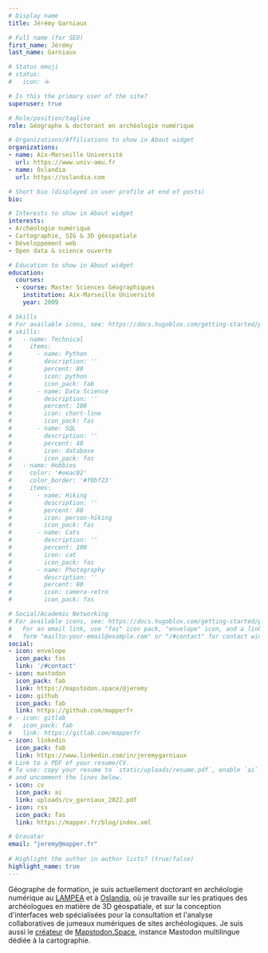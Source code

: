 ```yaml
---
# Display name
title: Jérémy Garniaux

# Full name (for SEO)
first_name: Jérémy
last_name: Garniaux

# Status emoji
# status:
#   icon: ☕️

# Is this the primary user of the site?
superuser: true

# Role/position/tagline
role: Géographe & doctorant en archéologie numérique

# Organizations/Affiliations to show in About widget
organizations:
- name: Aix-Marseille Université
  url: https://www.univ-amu.fr 
- name: Oslandia
  url: https://oslandia.com

# Short bio (displayed in user profile at end of posts)
bio: 

# Interests to show in About widget
interests:
- Archéologie numérique
- Cartographie, SIG & 3D géospatiale
- Développement web
- Open data & science ouverte

# Education to show in About widget
education:
  courses:
  - course: Master Sciences Géographiques
    institution: Aix-Marseille Université
    year: 2009

# Skills
# For available icons, see: https://docs.hugoblox.com/getting-started/page-builder/#icons
# skills:
#   - name: Technical
#     items:
#       - name: Python
#         description: ''
#         percent: 80
#         icon: python
#         icon_pack: fab
#       - name: Data Science
#         description: ''
#         percent: 100
#         icon: chart-line
#         icon_pack: fas
#       - name: SQL
#         description: ''
#         percent: 40
#         icon: database
#         icon_pack: fas
#   - name: Hobbies
#     color: '#eeac02'
#     color_border: '#f0bf23'
#     items:
#       - name: Hiking
#         description: ''
#         percent: 60
#         icon: person-hiking
#         icon_pack: fas
#       - name: Cats
#         description: ''
#         percent: 100
#         icon: cat
#         icon_pack: fas
#       - name: Photography
#         description: ''
#         percent: 80
#         icon: camera-retro
#         icon_pack: fas

# Social/Academic Networking
# For available icons, see: https://docs.hugoblox.com/getting-started/page-builder/#icons
#   For an email link, use "fas" icon pack, "envelope" icon, and a link in the
#   form "mailto:your-email@example.com" or "/#contact" for contact widget.
social:
- icon: envelope
  icon_pack: fas
  link: '/#contact'
- icon: mastodon
  icon_pack: fab
  link: https://mapstodon.space/@jeremy 
- icon: github
  icon_pack: fab
  link: https://github.com/mapperfr
# - icon: gitlab
#   icon_pack: fab
#   link: https://gitlab.com/mapperfr
- icon: linkedin
  icon_pack: fab
  link: https://www.linkedin.com/in/jeremygarniaux
# Link to a PDF of your resume/CV.
# To use: copy your resume to `static/uploads/resume.pdf`, enable `ai` icons in `params.toml`, 
# and uncomment the lines below.
- icon: cv
  icon_pack: ai
  link: uploads/cv_garniaux_2022.pdf
- icon: rss
  icon_pack: fas
  link: https://mapper.fr/blog/index.xml

# Gravatar
email: "jeremy@mapper.fr"
  
# Highlight the author in author lists? (true/false)
highlight_name: true
---
```


Géographe de formation, je suis actuellement doctorant en archéologie numérique au [LAMPEA](https://lampea.cnrs.fr) et à [Oslandia](https://oslandia.com), où je travaille sur les pratiques des archéologues en matière de 3D géospatiale, et sur la conception d'interfaces web spécialisées pour la consultation et l'analyse collaboratives de jumeaux numériques de sites archéologiques. Je suis aussi le [créateur](https://mapper.fr/blog/introducing-mapstodon/) de [Mapstodon.Space](https://mapstodon.space), instance Mastodon multilingue dédiée à la cartographie. 

<!-- Je m'intéresse beaucoup ces derniers temps à de curieuses choses comme [NixOS](https://nixos.org/), le [permacomputing](https://permacomputing.net/), la [sobriété numérique](https://fr.wikipedia.org/wiki/Sobri%C3%A9t%C3%A9_num%C3%A9rique) et le [réensauvagement d'internet](https://www.noemamag.com/we-need-to-rewild-the-internet/). -->

